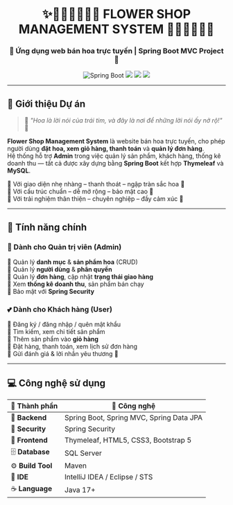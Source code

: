 <h1 align="center">
✨💐🌸🌷🌺🌼🌻 FLOWER SHOP MANAGEMENT SYSTEM 🌹🌺🌷🌸💐✨
</h1>

<h3 align="center">💞 Ứng dụng web bán hoa trực tuyến | Spring Boot MVC Project 💞</h3>

<p align="center">
  <img src="https://img.shields.io/badge/Spring_Boot-3.0-green?style=for-the-badge&logo=springboot" alt="Spring Boot">
  <img src="https://img.shields.io/badge/Thymeleaf-HTML_Template-green?style=for-the-badge&logo=thymeleaf">
  <img src="https://img.shields.io/badge/MySQL-Database-blue?style=for-the-badge&logo=mysql">
  <img src="https://img.shields.io/badge/Java-17-orange?style=for-the-badge&logo=coffeescript">
</p>

---

## 🌸 Giới thiệu Dự án

> 💐 *"Hoa là lời nói của trái tim, và đây là nơi để những lời nói ấy nở rộ!"* 🌷  

**Flower Shop Management System** là website bán hoa trực tuyến, cho phép người dùng **đặt hoa, xem giỏ hàng, thanh toán** và **quản lý đơn hàng**.  
Hệ thống hỗ trợ **Admin** trong việc quản lý sản phẩm, khách hàng, thống kê doanh thu — tất cả được xây dựng bằng **Spring Boot** kết hợp **Thymeleaf** và **MySQL**.  

🌼 Với giao diện nhẹ nhàng – thanh thoát – ngập tràn sắc hoa 🌸  
🌹 Với cấu trúc chuẩn – dễ mở rộng – bảo mật cao 🌷  
🌻 Với trải nghiệm thân thiện – chuyên nghiệp – đầy cảm xúc 🌺  

---

## 🌷 Tính năng chính

### 👑 Dành cho Quản trị viên (Admin)
💐 Quản lý **danh mục** & **sản phẩm hoa** (CRUD)  
🌹 Quản lý **người dùng** & **phân quyền**  
🌸 Quản lý **đơn hàng**, cập nhật **trạng thái giao hàng**  
🌺 Xem **thống kê doanh thu**, sản phẩm bán chạy  
🌼 Bảo mật với **Spring Security**

### 💕 Dành cho Khách hàng (User)
🌻 Đăng ký / đăng nhập / quên mật khẩu  
🌸 Tìm kiếm, xem chi tiết sản phẩm  
🌼 Thêm sản phẩm vào **giỏ hàng**  
🌹 Đặt hàng, thanh toán, xem lịch sử đơn hàng  
🌷 Gửi đánh giá & lời nhắn yêu thương 💌  

---

## 💻 Công nghệ sử dụng

| 💠 Thành phần | 🌸 Công nghệ |
|----------------|---------------|
| 🧩 **Backend** | Spring Boot, Spring MVC, Spring Data JPA |
| 🔐 **Security** | Spring Security |
| 🎨 **Frontend** | Thymeleaf, HTML5, CSS3, Bootstrap 5 |
| 🗄️ **Database** | SQL Server |
| ⚙️ **Build Tool** | Maven |
| 🧠 **IDE** | IntelliJ IDEA / Eclipse / STS |
| ☕ **Language** | Java 17+ |

